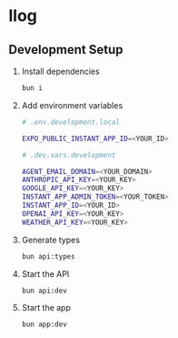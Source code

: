 # llog

## Development Setup

1. Install dependencies

   ```bash
   bun i
   ```

2. Add environment variables

   ```bash
   # .env.development.local

   EXPO_PUBLIC_INSTANT_APP_ID=<YOUR_ID>
   ```

   ```bash
   # .dev.vars.development

   AGENT_EMAIL_DOMAIN=<YOUR_DOMAIN>
   ANTHROPIC_API_KEY=<YOUR_KEY>
   GOOGLE_API_KEY=<YOUR_KEY>
   INSTANT_APP_ADMIN_TOKEN=<YOUR_TOKEN>
   INSTANT_APP_ID=<YOUR_ID>
   OPENAI_API_KEY=<YOUR_KEY>
   WEATHER_API_KEY=<YOUR_KEY>
   ```

3. Generate types

   ```bash
   bun api:types
   ```

4. Start the API

   ```bash
   bun api:dev
   ```

5. Start the app

   ```bash
   bun app:dev
   ```
